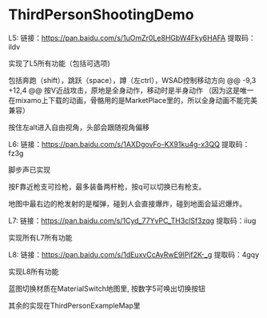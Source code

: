 # ThirdPersonShootingDemo

L5: 链接：https://pan.baidu.com/s/1uOmZr0Le8HGbW4Fky6HAFA 
提取码：ildv

实现了L5所有功能（包括可选项)

包括奔跑（shift），跳跃（space），蹲（左ctrl），WSAD控制移动方向
@@ -9,3 +12,4 @@
按V近战攻击，原地是全身动作，移动时是半身动作 （因为这是唯一在mixamo上下载的动画，骨骼用的是MarketPlace里的，所以全身动画不能完美兼容）

按住左alt进入自由视角，头部会跟随视角偏移


L6: 链接：https://pan.baidu.com/s/1AXDgovFo-KX91ku4g-x3QQ 
提取码：fz3g

脚步声已实现

按F靠近枪支可捡枪，最多装备两杆枪，按q可以切换已有枪支。

地图中最右边的枪发射的是榴弹，碰到人会直接爆炸，碰到地面会延迟爆炸。


L7: 链接：https://pan.baidu.com/s/1Cyd_77YvPC_TH3clSf3zqg 
提取码：iiug

实现所有L7所有功能


L8: 链接：https://pan.baidu.com/s/1dEuxvCcAyRwE9IPjf2K-_g 
提取码：4gqy

实现L8所有功能

蓝图切换材质在MaterialSwitch地图里, 按数字5可唤出切换按钮

其余的实现在ThirdPersonExampleMap里

